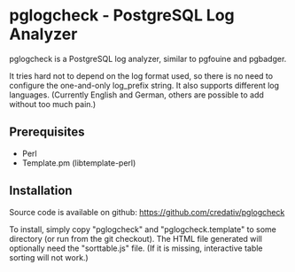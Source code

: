 pglogcheck - PostgreSQL Log Analyzer
====================================

pglogcheck is a PostgreSQL log analyzer, similar to pgfouine and pgbadger.

It tries hard not to depend on the log format used, so there is no need to
configure the one-and-only log\_prefix string. It also supports different log
languages. (Currently English and German, others are possible to add without
too much pain.)

Prerequisites
-------------

 * Perl
 * Template.pm (libtemplate-perl)

Installation
------------

Source code is available on github: https://github.com/credativ/pglogcheck

To install, simply copy "pglogcheck" and "pglogcheck.template" to some
directory (or run from the git checkout). The HTML file generated will
optionally need the "sorttable.js" file. (If it is missing, interactive table
sorting will not work.)
